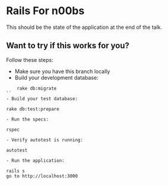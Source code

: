 Rails For n00bs
===============

This should be the state of the application at the end of the talk.

Want to try if this works for you?
----------------------------------
Follow these steps:
- Make sure you have this branch locally
- Build your development database:
```
    rake db:migrate
``
- Build your test database:
```
    rake db:test:prepare
```
- Run the specs:
```
    rspec
```
- Verify autotest is running:
```
    autotest
```
- Run the application:
```
    rails s
    go to http://localhost:3000
```